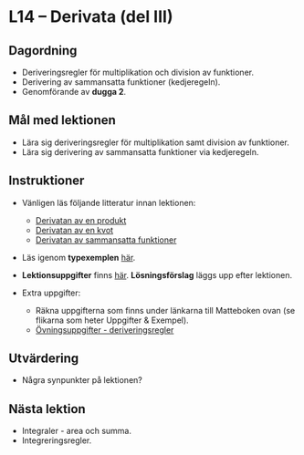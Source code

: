 # L14 – Derivata (del III)

## Dagordning
* Deriveringsregler för multiplikation och division av funktioner.
* Derivering av sammansatta funktioner (kedjeregeln).
* Genomförande av **dugga 2**.

## Mål med lektionen
* Lära sig deriveringsregler för multiplikation samt division av funktioner.
* Lära sig derivering av sammansatta funktioner via kedjeregeln.

## Instruktioner
* Vänligen läs följande litteratur innan lektionen:
    * [Derivatan av en produkt](https://www.matteboken.se/lektioner/matte-4/derivata-och-differentialekvationer/derivatan-av-en-produkt)
    * [Derivatan av en kvot](https://www.matteboken.se/lektioner/matte-4/derivata-och-differentialekvationer/derivatan-av-en-kvot)
    * [Derivatan av sammansatta funktioner](https://www.matteboken.se/lektioner/matte-4/derivata-och-differentialekvationer/derivatan-av-sammansatta-funktioner)

* Läs igenom **typexemplen** [här](./docs/L14_examples.pdf).
* **Lektionsuppgifter** finns [här](./docs/L14_exercises.md). **Lösningsförslag** läggs upp efter lektionen.

* Extra uppgifter: 
    * Räkna uppgifterna som finns under länkarna till Matteboken ovan (se flikarna som heter Uppgifter & Exempel).
    * [Övningsuppgifter - deriveringsregler](./docs/L14_derivative_rules.pdf)

## Utvärdering
* Några synpunkter på lektionen?

## Nästa lektion
* Integraler - area och summa.
* Integreringsregler.
